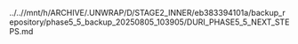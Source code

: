 ../..//mnt/h/ARCHIVE/.UNWRAP/D/STAGE2_INNER/eb383394101a/backup_repository/phase5_5_backup_20250805_103905/DURI_PHASE5_5_NEXT_STEPS.md